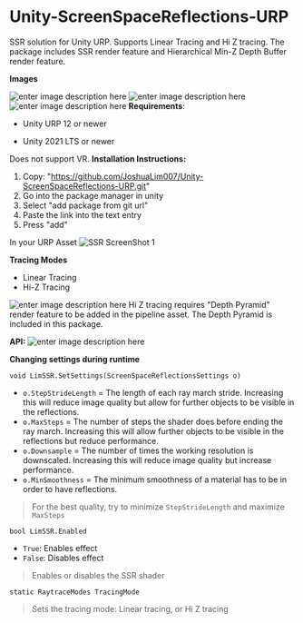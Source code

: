 
# Unity-ScreenSpaceReflections-URP

SSR solution for Unity URP. Supports Linear Tracing and Hi Z tracing. The package includes SSR render feature and Hierarchical Min-Z Depth Buffer render feature.

**Images**

![enter image description here](https://i.imgur.com/HmTwsHf.png)
![enter image description here](https://i.imgur.com/IRp0sLc.png)
![enter image description here](https://i.imgur.com/cU5WEE7.png)
**Requirements**:

- Unity URP 12 or newer

- Unity 2021 LTS or newer

Does not support VR.
  **Installation Instructions:**
1. Copy: "https://github.com/JoshuaLim007/Unity-ScreenSpaceReflections-URP.git"
2. Go into the package manager in unity
3. Select "add package from git url"
4. Paste the link into the text entry
5. Press "add"

In your URP Asset
![SSR ScreenShot 1](https://i.imgur.com/3qgwonV.png  "Instructions")

**Tracing Modes**
 - Linear Tracing
 - Hi-Z Tracing
 
![enter image description here](https://i.imgur.com/8ewV9b7.png)
Hi Z tracing requires "Depth Pyramid" render feature to be added in the pipeline asset. The Depth Pyramid is included in this package.

**API:**
![enter image description here](https://i.imgur.com/0hVpaD2.png)

**Changing settings during runtime**

    void LimSSR.SetSettings(ScreenSpaceReflectionsSettings o)

-  `o.StepStrideLength` = The length of each ray march stride. Increasing this will reduce image quality but allow for further objects to be visible in the reflections.
-  `o.MaxSteps` = The number of steps the shader does before ending the ray march. Increasing this will allow further objects to be visible in the reflections but reduce performance.
-  `o.Downsample` = The number of times the working resolution is downscaled. Increasing this will reduce image quality but increase performance.
-  `o.MinSmoothness` = The minimum smoothness of a material has to be in order to have reflections.
> For the best quality, try to minimize `StepStrideLength` and maximize `MaxSteps`

    bool LimSSR.Enabled

- `True`: Enables effect
- `False`: Disables effect
> Enables or disables the SSR shader

    static RaytraceModes TracingMode

> Sets the tracing mode: Linear tracing, or Hi Z tracing
